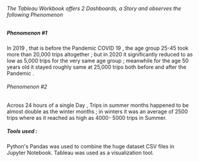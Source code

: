 ###### The Tableau Workbook offers 2 Dashboards, a Story and observes the following Phenomenon

##### Phenomenon #1
In 2019 , that is before the Pandemic COVID 19 , the age group 25-45 took more than 20,000 trips altogether ; but in 2020 it significantly reduced to as low as 5,000 trips for the very same age group ; meanwhile for the age 50 years old it stayed roughly same at 25,000 trips both before and after the Pandemic .

###### Phenomenon #2
Across 24 hours of a single Day ,  Trips in summer months happened to be almost double as the winter months ; in winters it was an average of  2500 trips where as it reached as high as 4000- 5000 trips in Summer.


##### Tools used : 
Python's Pandas was used to combine the huge dataset CSV files in Jupyter Notebook.
Tableau was used as a visualization tool.
